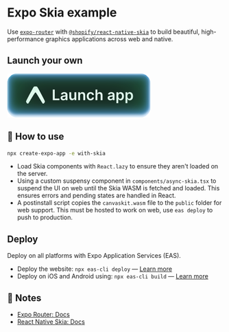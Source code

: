 # Expo Skia example

Use [`expo-router`](https://docs.expo.dev/router/introduction/) with [`@shopify/react-native-skia`](https://shopify.github.io/react-native-skia/) to build beautiful, high-performance graphics applications across web and native.

## Launch your own

[![Launch with Expo](https://github.com/expo/examples/blob/master/.gh-assets/launch.svg?raw=true)](https://launch.expo.dev/?github=https://github.com/expo/examples/tree/master/with-skia)

## 🚀 How to use

```sh
npx create-expo-app -e with-skia
```

- Load Skia components with `React.lazy` to ensure they aren't loaded on the server.
- Using a custom suspensy component in `components/async-skia.tsx` to suspend the UI on web until the Skia WASM is fetched and loaded. This ensures errors and pending states are handled in React.
- A postinstall script copies the `canvaskit.wasm` file to the `public` folder for web support. This must be hosted to work on web, use `eas deploy` to push to production.

## Deploy

Deploy on all platforms with Expo Application Services (EAS).

- Deploy the website: `npx eas-cli deploy` — [Learn more](https://docs.expo.dev/eas/hosting/get-started/)
- Deploy on iOS and Android using: `npx eas-cli build` — [Learn more](https://expo.dev/eas)

## 📝 Notes

- [Expo Router: Docs](https://docs.expo.dev/router/introduction/)
- [React Native Skia: Docs](https://shopify.github.io/react-native-skia/)
